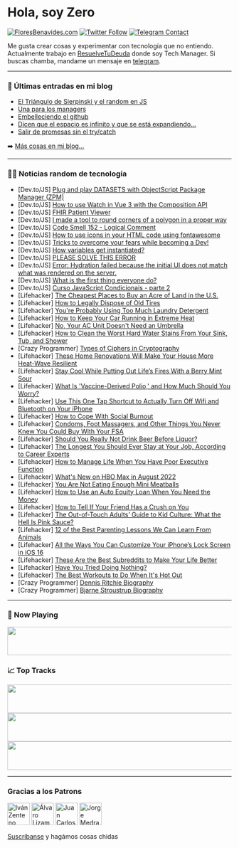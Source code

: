 # Hola, soy Zero

[![FloresBenavides.com](https://img.shields.io/website?down_message=oops&label=MiBlog&style=for-the-badge&up_message=online&url=https%3A%2F%2Ffloresbenavides.com)](https://floresbenavides.com) [![Twitter Follow](https://img.shields.io/twitter/follow/ZeroDragon?color=%231DA1F2&label=Follow&logo=twitter&logoColor=ffffff&style=for-the-badge)](https://twitter.com/zerodragon) [![Telegram Contact](https://img.shields.io/badge/escr%C3%ADbeme-ZeroDragon-%2326A5E4?style=for-the-badge&logo=telegram)](https://t.me/zerodragon)

Me gusta crear cosas y experimentar con tecnología que no entiendo.
Actualmente trabajo en [ResuelveTuDeuda](http://github.com/resuelve) donde soy Tech Manager.
Si buscas chamba, mandame un mensaje en [telegram](https://t.me/zerodragon).

---

### 📕 Últimas entradas en mi blog
<!-- BLOG-POST-LIST:START -->
- [El Triángulo de Sierpinski y el random en JS](https://floresbenavides.com/el-triangulo-de-sierpinski-y-el-random-en-js/)
- [Una para los managers](https://floresbenavides.com/una-para-los-managers/)
- [Embelleciendo el github](https://floresbenavides.com/embelleciendo-el-github/)
- [Dicen que el espacio es infinito y que se está expandiendo…](https://floresbenavides.com/dicen-que-el-espacio-es-infinito-y-que-se-esta-expandiendo/)
- [Salir de promesas sin el try/catch](https://floresbenavides.com/salir-de-promesas-sin-el-try-catch/)
<!-- BLOG-POST-LIST:END -->

➡️ [Más cosas en mi blog...](https://floresbenavides.com)

---

### 👨‍💻 Noticias random de tecnología
<!-- TECH-POSTS:START -->
- [Dev.to/JS] [Plug and play DATASETS with ObjectScript Package Manager &lpar;ZPM&rpar;](https://dev.to/intersystems/plug-and-play-datasets-with-objectscript-package-manager-zpm-n3l)
- [Dev.to/JS] [How to use Watch in Vue 3 with the Composition API](https://dev.to/zelig880/how-to-use-watch-in-vue-3-with-the-composition-api-5e6a)
- [Dev.to/JS] [FHIR Patient Viewer](https://dev.to/intersystems/fhir-patient-viewer-o32)
- [Dev.to/JS] [I made a tool to round corners of a polygon in a proper way](https://dev.to/foretoo/i-made-a-tool-to-round-corners-of-a-polygon-in-a-proper-way-27fg)
- [Dev.to/JS] [Code Smell 152 - Logical Comment](https://dev.to/mcsee/code-smell-152-logical-comment-2bg0)
- [Dev.to/JS] [How to use icons in your HTML code using fontawesome](https://dev.to/lodstare/how-to-use-icons-in-your-html-code-using-fontawesome-lhc)
- [Dev.to/JS] [Tricks to overcome your fears while becoming a Dev!](https://dev.to/realkevinbrian/tricks-to-overcome-your-fears-while-becoming-a-dev-54pa)
- [Dev.to/JS] [How variables get instantiated?](https://dev.to/djmsuman/how-variables-get-instantiated-1pn4)
- [Dev.to/JS] [PLEASE SOLVE THIS ERROR](https://dev.to/codernikhil12/please-solve-this-error-3953)
- [Dev.to/JS] [Error: Hydration failed because the initial UI does not match what was rendered on the server.](https://dev.to/rkjain119/error-hydration-failed-because-the-initial-ui-does-not-match-what-was-rendered-on-the-server-1d0f)
- [Dev.to/JS] [What is the first thing everyone do?](https://dev.to/topujss/what-is-the-first-thing-everyone-do-i08)
- [Dev.to/JS] [Curso JavaScript Condicionais - parte 2](https://dev.to/h4ck3rtr4d3r/curso-javascriptcondicionais-parte-2-595n)
- [Lifehacker] [The Cheapest Places to Buy an Acre of Land in the U.S.](https://lifehacker.com/the-cheapest-places-to-buy-an-acre-of-land-in-the-u-s-1849199586)
- [Lifehacker] [How to Legally Dispose of Old Tires](https://lifehacker.com/how-to-legally-dispose-of-old-tires-1849199642)
- [Lifehacker] [You&#39;re Probably Using Too Much Laundry Detergent](https://lifehacker.com/youre-probably-using-too-much-laundry-detergent-1849199657)
- [Lifehacker] [How to Keep Your Car Running in Extreme Heat](https://lifehacker.com/how-to-keep-your-car-running-in-extreme-heat-1849214753)
- [Lifehacker] [No, Your AC Unit Doesn&#39;t Need an Umbrella](https://lifehacker.com/no-your-ac-unit-doesnt-need-an-umbrella-1849199566)
- [Lifehacker] [How to Clean the Worst Hard Water Stains From Your Sink, Tub, and Shower](https://lifehacker.com/how-to-clean-the-worst-hard-water-stains-from-your-sink-1849184792)
- [Crazy Programmer] [Types of Ciphers in Cryptography](https://www.thecrazyprogrammer.com/2022/07/types-of-ciphers-in-cryptography.html)
- [Lifehacker] [These Home Renovations Will Make Your House More Heat-Wave Resilient](https://lifehacker.com/these-home-renovations-will-make-your-house-more-heat-w-1849319759)
- [Lifehacker] [Stay Cool While Putting Out Life’s Fires With a Berry Mint Sour](https://lifehacker.com/stay-cool-while-putting-out-life-s-fires-with-a-berry-m-1849320638)
- [Lifehacker] [What Is &#39;Vaccine-Derived Polio,&#39; and How Much Should You Worry?](https://lifehacker.com/what-is-vaccine-derived-polio-and-how-much-should-you-1849319885)
- [Lifehacker] [Use This One Tap Shortcut to Actually Turn Off Wifi and Bluetooth on Your iPhone](https://lifehacker.com/use-this-one-tap-shortcut-to-actually-turn-off-wifi-and-1849318943)
- [Lifehacker] [How to Cope With Social Burnout](https://lifehacker.com/how-to-cope-with-social-burnout-1849319392)
- [Lifehacker] [Condoms, Foot Massagers, and Other Things You Never Knew You Could Buy With Your FSA](https://lifehacker.com/condoms-foot-massagers-and-other-things-you-never-kne-1849319771)
- [Lifehacker] [Should You Really Not Drink Beer Before Liquor?](https://lifehacker.com/should-you-really-not-drink-beer-before-liquor-1849319425)
- [Lifehacker] [The Longest You Should Ever Stay at Your Job, According to Career Experts](https://lifehacker.com/the-longest-you-should-ever-stay-at-your-job-according-1849319335)
- [Lifehacker] [How to Manage Life When You Have Poor Executive Function](https://lifehacker.com/how-to-manage-life-when-you-have-poor-executive-functio-1849318841)
- [Lifehacker] [What&#39;s New on HBO Max in August 2022](https://lifehacker.com/whats-new-on-hbo-max-in-august-2022-1849319127)
- [Lifehacker] [You Are Not Eating Enough Mini Meatballs](https://lifehacker.com/you-are-not-eating-enough-mini-meatballs-1849318923)
- [Lifehacker] [How to Use an Auto Equity Loan When You Need the Money](https://lifehacker.com/how-to-use-an-auto-equity-loan-when-you-need-the-money-1849318889)
- [Lifehacker] [How to Tell If Your Friend Has a Crush on You](https://lifehacker.com/how-to-tell-if-your-friend-has-a-crush-on-you-1849316415)
- [Lifehacker] [The Out-of-Touch Adults’ Guide to Kid Culture: What the Hell Is Pink Sauce?](https://lifehacker.com/what-is-pink-sauce-1849317941)
- [Lifehacker] [12 of the Best Parenting Lessons We Can Learn From Animals](https://lifehacker.com/12-of-the-best-parenting-lessons-we-can-learn-from-anim-1849316491)
- [Lifehacker] [All the Ways You Can Customize Your iPhone’s Lock Screen in iOS 16](https://lifehacker.com/all-the-ways-you-can-customize-your-iphone-s-lock-scree-1849310427)
- [Lifehacker] [These Are the Best Subreddits to Make Your Life Better](https://lifehacker.com/these-are-the-best-subreddits-to-make-your-life-better-1849315013)
- [Lifehacker] [Have You Tried Doing Nothing?](https://lifehacker.com/have-you-tried-doing-nothing-1849316346)
- [Lifehacker] [The Best Workouts to Do When It&#39;s Hot Out](https://lifehacker.com/the-best-workouts-to-do-when-its-hot-out-1849316676)
- [Crazy Programmer] [Dennis Ritchie Biography](https://www.thecrazyprogrammer.com/2022/07/dennis-ritchie-biography.html)
- [Crazy Programmer] [Bjarne Stroustrup Biography](https://www.thecrazyprogrammer.com/2022/07/bjarne-stroustrup-biography.html)<!-- TECH-POSTS:END -->

---

### 🎵 Now Playing
<a href="https://spotify-now-playing-dun.vercel.app/now-playing?open"><img src="https://spotify-now-playing-dun.vercel.app/now-playing" width="540" height="64"></a>

### 📈 Top Tracks
<a href="https://spotify-now-playing-dun.vercel.app/top-tracks?i=1&open"><img src="https://spotify-now-playing-dun.vercel.app/top-tracks?i=1" width="540" height="64"></a>
<a href="https://spotify-now-playing-dun.vercel.app/top-tracks?i=2&open"><img src="https://spotify-now-playing-dun.vercel.app/top-tracks?i=2" width="540" height="64"></a>
<a href="https://spotify-now-playing-dun.vercel.app/top-tracks?i=3&open"><img src="https://spotify-now-playing-dun.vercel.app/top-tracks?i=3" width="540" height="64"></a>

---

### Gracias a los Patrons
[<img src="https://avatars.githubusercontent.com/u/243380?v=4" alt="Iván Zenteno" width="50px">](https://github.com/k001) [<img src="https://avatars.githubusercontent.com/u/19955639?v=4" alt="Álvaro Lizama" width="50px">](https://github.com/alvarolizama) [<img src="https://avatars.githubusercontent.com/u/2718753?v=4" alt="Juan Carlos Ruiz" width="50px">](https://github.com/JuanCrg90) [<img src="https://avatars.githubusercontent.com/u/37025?v=4" alt="Jorge Medrano" width="50px">](https://github.com/h1pp1e) 

[Suscríbanse](https://www.patreon.com/zerodragon) y hagámos cosas chidas
